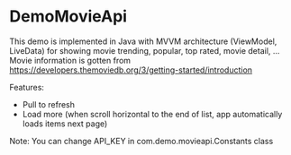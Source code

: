 # DemoMovieApi

This demo is implemented in Java with MVVM architecture (ViewModel, LiveData) for showing movie trending, popular, top rated, movie detail, ... Movie information is gotten from https://developers.themoviedb.org/3/getting-started/introduction

Features:
- Pull to refresh
- Load more (when scroll horizontal to the end of list, app automatically loads items next page)

Note: You can change API_KEY in com.demo.movieapi.Constants class
